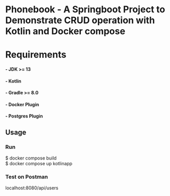 # Phonebook - A Springboot Project to Demonstrate CRUD operation with Kotlin and Docker compose

# Requirements
####  - JDK >= 13
#### - Kotlin
#### - Gradle >= 8.0
#### - Docker Plugin
#### - Postgres Plugin

## Usage
### Run
$ docker compose build  
$ docker compose up kotlinapp

### Test on Postman
localhost:8080/api/users